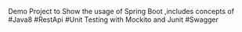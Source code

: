 Demo Project to Show the usage of Spring Boot ,includes concepts of 
#Java8 
#RestApi
#Unit Testing with Mockito and Junit
#Swagger 
